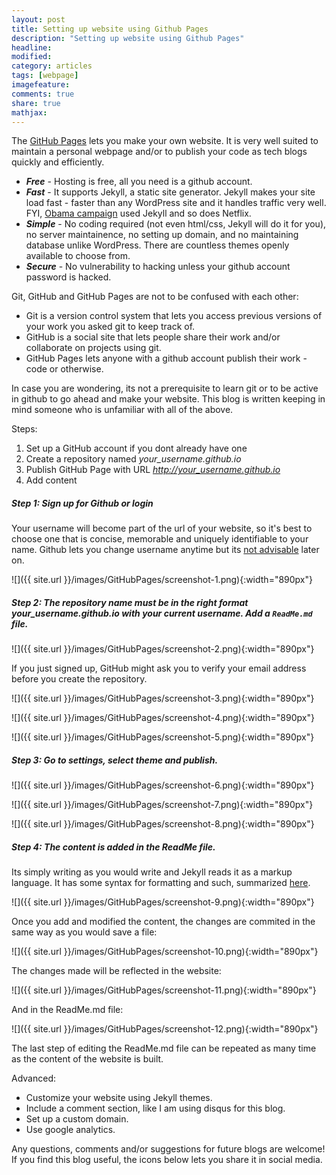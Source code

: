 ```yaml
---
layout: post
title: Setting up website using Github Pages 
description: "Setting up website using Github Pages"
headline:
modified: 
category: articles
tags: [webpage]
imagefeature: 
comments: true
share: true
mathjax:
---
```



The [GitHub Pages](https://pages.github.com/) lets you make your own website. It is very well suited to maintain a personal webpage and/or to publish your code as tech blogs quickly and efficiently.

* **_Free_** - Hosting is free, all you need is a github account.
* **_Fast_** - It supports Jekyll, a static site generator. Jekyll makes your site load fast - faster than any WordPress site and it handles traffic very well. FYI, [Obama campaign](https://contribute.ofa.us/donation/index-ovf-ec-alt-1.html) used Jekyll and so does Netflix.
* **_Simple_** - No coding required (not even html/css, Jekyll will do it for you), no server maintainence, no setting up domain, and no maintaining database unlike WordPress. There are countless themes openly available to choose from. 
* **_Secure_** - No vulnerability to hacking unless your github account password is hacked.

Git, GitHub and GitHub Pages are not to be confused with each other:
* Git is a version control system that lets you access previous versions of your work you asked git to keep track of. 
* GitHub is a social site that lets people share their work and/or collaborate on projects using git. 
* GitHub Pages lets anyone with a github account publish their work - code or otherwise. 

In case you are wondering, its not a prerequisite to learn git or to be active in github to go ahead and make your website. This blog is written keeping in mind someone who is unfamiliar with all of the above. 

Steps:
1. Set up a GitHub account if you dont already have one
2. Create a repository named *your_username.github.io*
3. Publish GitHub Page with URL *http://your_username.github.io*
4. Add content

##### Step 1: Sign up for Github or login 
Your username will become part of the url of your website, so it's best to choose one that is concise, memorable and uniquely identifiable to your name. Github lets you change username anytime but its [not advisable](https://help.github.com/articles/what-happens-when-i-change-my-username/) later on. 

![]({{ site.url }}/images/GitHubPages/screenshot-1.png){:width="890px"}

##### Step 2: The repository name must be in the right format *your_username.github.io* with your current username. Add a `ReadMe.md` file.

![]({{ site.url }}/images/GitHubPages/screenshot-2.png){:width="890px"}

If you just signed up, GitHub might ask you to verify your email address before you create the repository.

![]({{ site.url }}/images/GitHubPages/screenshot-3.png){:width="890px"}

![]({{ site.url }}/images/GitHubPages/screenshot-4.png){:width="890px"}

![]({{ site.url }}/images/GitHubPages/screenshot-5.png){:width="890px"}

##### Step 3: Go to settings, select theme and publish.

![]({{ site.url }}/images/GitHubPages/screenshot-6.png){:width="890px"}

![]({{ site.url }}/images/GitHubPages/screenshot-7.png){:width="890px"}

![]({{ site.url }}/images/GitHubPages/screenshot-8.png){:width="890px"}

##### Step 4: The content is added in the ReadMe file. 
Its simply writing as you would write and Jekyll reads it as a markup language. It has some syntax for formatting and such, summarized [here](https://github.com/adam-p/markdown-here/wiki/Markdown-Cheatsheet).

![]({{ site.url }}/images/GitHubPages/screenshot-9.png){:width="890px"}

Once you add and modified the content, the changes are commited in the same way as you would save a file:

![]({{ site.url }}/images/GitHubPages/screenshot-10.png){:width="890px"}

The changes made will be reflected in the website:

![]({{ site.url }}/images/GitHubPages/screenshot-11.png){:width="890px"}

And in the ReadMe.md file:

![]({{ site.url }}/images/GitHubPages/screenshot-12.png){:width="890px"}

The last step of editing the ReadMe.md file can be repeated as many time as the content of the website is built.

Advanced:
* Customize your website using Jekyll themes.
* Include a comment section, like I am using disqus for this blog.
* Set up a custom domain.
* Use google analytics.

[//]: # (Some related blogs that I learnt from and find useful:)

Any questions, comments and/or suggestions for future blogs are welcome! If you find this blog useful, the icons below lets you share it in social media.
